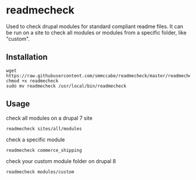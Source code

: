 # readmecheck

Used to check drupal modules for standard compliant readme files. It can be run on a site to check all modules or modules from a specific folder, like "custom".

## Installation

```
wget https://raw.githubusercontent.com/smmccabe/readmecheck/master/readmecheck
chmod +x readmecheck
sudo mv readmecheck /usr/local/bin/readmecheck
```

## Usage

check all modules on a drupal 7 site
```
readmecheck sites/all/modules
```

check a specific module
```
readmecheck commerce_shipping
```

check your custom module folder on drupal 8
```
readmecheck modules/custom
```
